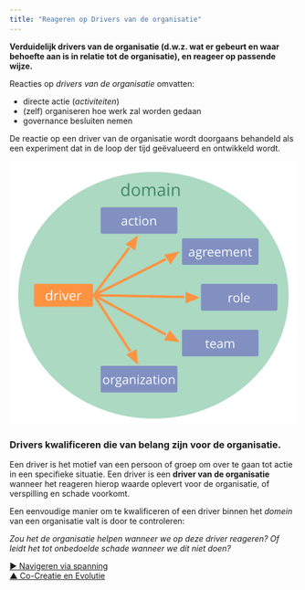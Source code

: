 ```yaml
---
title: "Reageren op Drivers van de organisatie"
---
```



<strong>Verduidelijk drivers van de organisatie (d.w.z. wat er gebeurt en waar behoefte aan is in relatie tot de organisatie), en reageer op passende wijze.</strong>

Reacties op <dfn data-info="Driver van de Organisatie: Een driver is het motief van een persoon of groep om over te gaan tot actie in een specifieke situatie. Een driver is een **driver van de organisatie** wanneer het reageren hierop waarde oplevert voor de organisatie, of verspilling en schade voorkomt.">drivers van de organisatie</dfn> omvatten:

- directe actie (<dfn data-info="Activiteiten: Het doen en organiseren van werk en dagelijks activiteiten binnen de kaders die zijn gedefinieerd door governance.">activiteiten</dfn>)
- (zelf) organiseren hoe werk zal worden gedaan 
- governance besluiten nemen

De reactie op een driver van de organisatie wordt doorgaans behandeld als een experiment dat in de loop der tijd geëvalueerd en ontwikkeld wordt.

![Mogelijke reacties op drivers van de organisatie](img/driver-domain/driver-response-full.png)

### Drivers kwalificeren die van belang zijn voor de organisatie.

Een driver is het motief van een persoon of groep om over te gaan tot actie in een specifieke situatie. Een driver is een **driver van de organisatie** wanneer het reageren hierop waarde oplevert voor de organisatie, of verspilling en schade voorkomt.

Een eenvoudige manier om te kwalificeren of een driver binnen het <dfn data-info="Domein: Een afgebakend gebied van invloed, activiteit en besluitvorming binnen een organisatie.">domein</dfn> van een organisatie valt is door te controleren:

*Zou het de organisatie helpen wanneer we op deze driver reageren? Of leidt het tot onbedoelde schade wanneer we dit niet doen?*

[&#9654; Navigeren via spanning](navigate-via-tension.html)<br/>[&#9650; Co-Creatie en Evolutie](co-creation-and-evolution.html)

